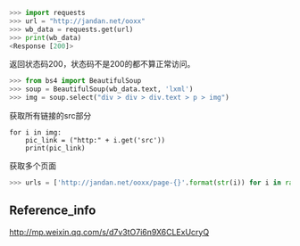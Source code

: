 ```python
>>> import requests
>>> url = "http://jandan.net/ooxx"
>>> wb_data = requests.get(url)
>>> print(wb_data)
<Response [200]>
```
返回状态码200，状态码不是200的都不算正常访问。
```python
>>> from bs4 import BeautifulSoup
>>> soup = BeautifulSoup(wb_data.text, 'lxml')
>>> img = soup.select("div > div > div.text > p > img")
```

获取所有链接的src部分
```
for i in img:
    pic_link = ("http:" + i.get('src'))
    print(pic_link)
```

获取多个页面
```python
>>> urls = ['http://jandan.net/ooxx/page-{}'.format(str(i)) for i in range(1,12)]
```
## Reference_info
http://mp.weixin.qq.com/s/d7v3tO7i6n9X6CLExUcryQ
